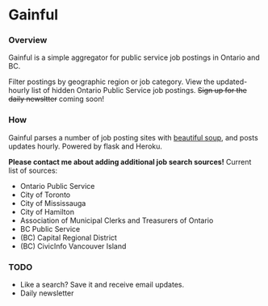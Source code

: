 Gainful
=======

### Overview

Gainful is a simple aggregator for public service job postings in Ontario and BC.

Filter postings by geographic region or job category. View the updated-hourly list of hidden Ontario Public Service job postings. ~~Sign up for the daily newsltter~~ coming soon!

### How

Gainful parses a number of job posting sites with [beautiful soup](http://www.crummy.com/software/BeautifulSoup/), and posts updates hourly. Powered by flask and Heroku.

**Please contact me about adding additional job search sources!** Current list of sources:

-	Ontario Public Service
-	City of Toronto
-	City of Mississauga
-	City of Hamilton
-	Association of Municipal Clerks and Treasurers of Ontario
-	BC Public Service
-	(BC) Capital Regional District
-	(BC) CivicInfo Vancouver Island

### TODO

-	Like a search? Save it and receive email updates.
-	Daily newsletter
